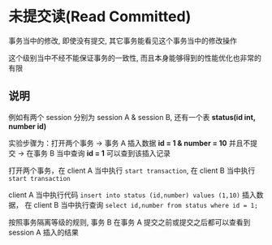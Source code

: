 # 未提交读(Read Committed)

事务当中的修改, 即使没有提交, 其它事务能看见这个事务当中的修改操作

这个级别当中不经不能保证事务的一致性, 而且本身能够得到的性能优化也非常的有限

## 说明

例如有两个 session 分别为 session A & session B, 还有一个表 **status(id int, number id)**

实验步骤为：打开两个事务 -> 事务 A 插入数据 **id = 1 & number = 10** 并且不提交 -> 在事务 B 当中查询 **id = 1** 可以查到该插入记录

打开两个事务，在 client A 当中执行 ```start transaction```, 在 client B 当中执行 ```start transaction```

client A 当中执行代码 ```insert into status (id,number) values (1,10)``` 插入数据， 在 client B 当中执行查询 ```select id,number from status where id = 1;```

按照事务隔离等级的规则, 事务 B 在事务 A 提交之前或提交之后都可以查看到 session A 插入的结果
